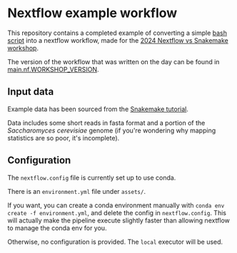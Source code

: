 
# Nextflow example workflow

This repository contains a completed example of converting a simple [bash script](assets/workflow_bash.sh) into a nextflow workflow, made for the [2024 Nextflow vs Snakemake workshop](https://sagc-bioinformatics.github.io/nextflow-vs-snakemake-2024/).

The version of the workflow that was written on the day can be found in [main.nf.WORKSHOP_VERSION](main.nf.WORKSHOP_VERSION).

## Input data

Example data has been sourced from the [Snakemake tutorial](https://github.com/snakemake/snakemake-tutorial-data.git).

Data includes some short reads in fasta format and a portion of the *Saccharomyces cerevisiae* genome (if you're wondering why mapping statistics are so poor, it's incomplete).

## Configuration

The `nextflow.config` file is currently set up to use conda.

There is an `environment.yml` file under `assets/`. 

If you want, you can create a conda environment manually with `conda env create -f environment.yml`, and delete the config in `nextflow.config`.
This will actually make the pipeline execute slightly faster than allowing nextflow to manage the conda env for you.

Otherwise, no configuration is provided. The `local` executor will be used.
